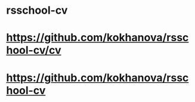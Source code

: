 # rsschool-cv
# https://github.com/kokhanova/rsschool-cv/cv
# https://github.com/kokhanova/rsschool-cv
